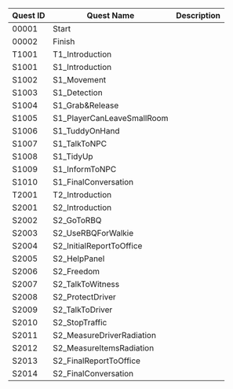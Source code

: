 |Quest ID|Quest Name|Description|
|---|---|---|
|00001|Start||
|00002|Finish||
|T1001|T1_Introduction||
|S1001|S1_Introduction||
|S1002|S1_Movement||
|S1003|S1_Detection||
|S1004|S1_Grab&Release||
|S1005|S1_PlayerCanLeaveSmallRoom||
|S1006|S1_TuddyOnHand||
|S1007|S1_TalkToNPC||
|S1008|S1_TidyUp||
|S1009|S1_InformToNPC||
|S1010|S1_FinalConversation||
|T2001|T2_Introduction||
|S2001|S2_Introduction||
|S2002|S2_GoToRBQ||
|S2003|S2_UseRBQForWalkie||
|S2004|S2_InitialReportToOffice||
|S2005|S2_HelpPanel||
|S2006|S2_Freedom||
|S2007|S2_TalkToWitness||
|S2008|S2_ProtectDriver||
|S2009|S2_TalkToDriver||
|S2010|S2_StopTraffic||
|S2011|S2_MeasureDriverRadiation||
|S2012|S2_MeasureItemsRadiation||
|S2013|S2_FinalReportToOffice||
|S2014|S2_FinalConversation||